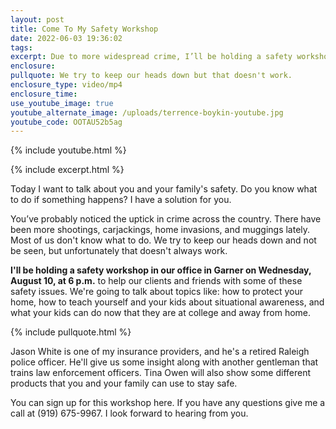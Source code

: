 ```yaml
---
layout: post
title: Come To My Safety Workshop
date: 2022-06-03 19:36:02
tags:
excerpt: Due to more widespread crime, I’ll be holding a safety workshop.
enclosure:
pullquote: We try to keep our heads down but that doesn't work.
enclosure_type: video/mp4
enclosure_time:
use_youtube_image: true
youtube_alternate_image: /uploads/terrence-boykin-youtube.jpg
youtube_code: OOTAU52b5ag
---
```

{% include youtube.html %}

{% include excerpt.html %}

Today I want to talk about you and your family's safety. Do you know what to do if something happens? I have a solution for you.

You’ve probably noticed the uptick in crime across the country. There have been more shootings, carjackings, home invasions, and muggings lately. Most of us don't know what to do. We try to keep our heads down and not be seen, but unfortunately that doesn't always work.

**I'll be holding a safety workshop in our office in Garner on Wednesday, August 10, at 6 p.m.** to help our clients and friends with some of these safety issues. We're going to talk about topics like: how to protect your home, how to teach yourself and your kids about situational awareness, and what your kids can do now that they are at college and away from home.

{% include pullquote.html %}

Jason White is one of my insurance providers, and he's a retired Raleigh police officer. He'll give us some insight along with another gentleman that trains law enforcement officers. Tina Owen will also show some different products that you and your family can use to stay safe.

You can sign up for this workshop here. If you have any questions give me a call at (919) 675-9967. I look forward to hearing from you.

